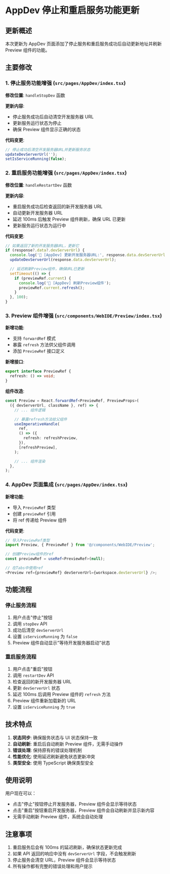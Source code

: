 # AppDev 停止和重启服务功能更新

## 更新概述

本次更新为 AppDev 页面添加了停止服务和重启服务成功后自动更新地址并刷新 Preview 组件的功能。

## 主要修改

### 1. 停止服务功能增强 (`src/pages/AppDev/index.tsx`)

**修改位置**: `handleStopDev` 函数

**更新内容**:

- 停止服务成功后自动清空开发服务器 URL
- 更新服务运行状态为停止
- 确保 Preview 组件显示正确的状态

**代码变更**:

```typescript
// 停止成功后清空开发服务器URL并更新服务状态
updateDevServerUrl('');
setIsServiceRunning(false);
```

### 2. 重启服务功能增强 (`src/pages/AppDev/index.tsx`)

**修改位置**: `handleRestartDev` 函数

**更新内容**:

- 重启服务成功后检查返回的新开发服务器 URL
- 自动更新开发服务器 URL
- 延迟 100ms 后触发 Preview 组件刷新，确保 URL 已更新
- 更新服务运行状态为运行中

**代码变更**:

```typescript
// 如果返回了新的开发服务器URL，更新它
if (response?.data?.devServerUrl) {
  console.log('🔗 [AppDev] 更新开发服务器URL:', response.data.devServerUrl);
  updateDevServerUrl(response.data.devServerUrl);

  // 延迟刷新Preview组件，确保URL已更新
  setTimeout(() => {
    if (previewRef.current) {
      console.log('🔄 [AppDev] 刷新Preview组件');
      previewRef.current.refresh();
    }
  }, 100);
}
```

### 3. Preview 组件增强 (`src/components/WebIDE/Preview/index.tsx`)

**新增功能**:

- 支持 `forwardRef` 模式
- 暴露 `refresh` 方法供父组件调用
- 添加 `PreviewRef` 接口定义

**新增接口**:

```typescript
export interface PreviewRef {
  refresh: () => void;
}
```

**组件改造**:

```typescript
const Preview = React.forwardRef<PreviewRef, PreviewProps>(
  ({ devServerUrl, className }, ref) => {
    // ... 组件逻辑

    // 暴露refresh方法给父组件
    useImperativeHandle(
      ref,
      () => ({
        refresh: refreshPreview,
      }),
      [refreshPreview],
    );

    // ... 组件渲染
  },
);
```

### 4. AppDev 页面集成 (`src/pages/AppDev/index.tsx`)

**新增功能**:

- 导入 `PreviewRef` 类型
- 创建 `previewRef` 引用
- 将 ref 传递给 Preview 组件

**代码变更**:

```typescript
// 导入PreviewRef类型
import Preview, { PreviewRef } from '@/components/WebIDE/Preview';

// 创建Preview组件的ref
const previewRef = useRef<PreviewRef>(null);

// 在Tabs中使用ref
<Preview ref={previewRef} devServerUrl={workspace.devServerUrl} />;
```

## 功能流程

### 停止服务流程

1. 用户点击"停止"按钮
2. 调用 `stopDev` API
3. 成功后清空 `devServerUrl`
4. 设置 `isServiceRunning` 为 `false`
5. Preview 组件自动显示"等待开发服务器启动"状态

### 重启服务流程

1. 用户点击"重启"按钮
2. 调用 `restartDev` API
3. 检查返回的新开发服务器 URL
4. 更新 `devServerUrl` 状态
5. 延迟 100ms 后调用 Preview 组件的 `refresh` 方法
6. Preview 组件重新加载新的 URL
7. 设置 `isServiceRunning` 为 `true`

## 技术特点

1. **状态同步**: 确保服务状态与 UI 状态保持一致
2. **自动刷新**: 重启后自动刷新 Preview 组件，无需手动操作
3. **错误处理**: 保持原有的错误处理机制
4. **性能优化**: 使用延迟刷新避免状态更新冲突
5. **类型安全**: 使用 TypeScript 确保类型安全

## 使用说明

用户现在可以：

- 点击"停止"按钮停止开发服务器，Preview 组件会显示等待状态
- 点击"重启"按钮重启开发服务器，Preview 组件会自动刷新并显示新内容
- 无需手动刷新 Preview 组件，系统会自动处理

## 注意事项

1. 重启服务后会有 100ms 的延迟刷新，确保状态更新完成
2. 如果 API 返回的响应中没有 `devServerUrl` 字段，不会触发刷新
3. 停止服务会清空 URL，Preview 组件会显示等待状态
4. 所有操作都有完整的错误处理和用户提示
